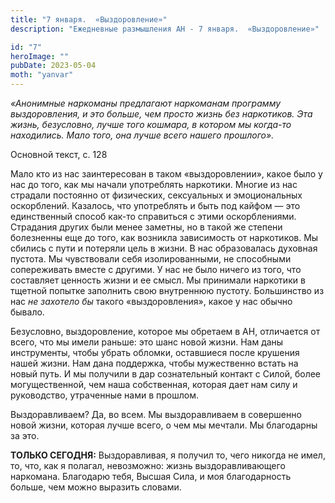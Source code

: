 ```yaml
---
title: "7 января.  «Выздоровление»"
description: "Ежедневные размышления АН - 7 января.  «Выздоровление»"

id: "7"
heroImage: ""
pubDate: 2023-05-04
moth: "yanvar"
---
```


_«Анонимные наркоманы предлагают наркоманам программу выздоровления, и это
больше, чем просто жизнь без наркотиков. Эта жизнь, безусловно, лучше того
кошмара, в котором мы когда-то находились. Мало того, она лучше всего нашего
прошлого»._

Основной текст, с. 128

Мало кто из нас заинтересован в таком «выздоровлении», какое было у нас до
того, как мы начали употреблять наркотики. Многие из нас страдали постоянно от
физических, сексуальных и эмоциональных оскорблений. Казалось, что употреблять
и быть под кайфом — это единственный способ как-то справиться с этими
оскорблениями. Страдания других были менее заметны, но в такой же степени
болезненны еще до того, как возникла зависимость от наркотиков. Мы сбились с
пути и потеряли цель в жизни. В нас образовалась духовная пустота. Мы
чувствовали себя изолированными, не способными сопереживать вместе с другими.
У нас не было ничего из того, что составляет ценность жизни и ее смысл. Мы
принимали наркотики в тщетной попытке заполнить свою внутреннюю пустоту.
Большинство из нас _не захотело бы_ такого «выздоровления», какое у нас обычно
бывало.

Безусловно, выздоровление, которое мы обретаем в АН, отличается от всего, что
мы имели раньше: это шанс новой жизни. Нам даны инструменты, чтобы убрать
обломки, оставшиеся после крушения нашей жизни. Нам дана поддержка, чтобы
мужественно встать на новый путь. И мы получили в дар сознательный контакт с
Силой, более могущественной, чем наша собственная, которая дает нам силу и
руководство, утраченные нами в прошлом.

Выздоравливаем? Да, во всем. Мы выздоравливаем в совершенно новой жизни,
которая лучше всего, о чем мы мечтали. Мы благодарны за это.

**ТОЛЬКО СЕГОДНЯ:** Выздоравливая, я получил то, чего никогда не имел, то,
что, как я полагал, невозможно: жизнь выздоравливающего наркомана. Благодарю
тебя, Высшая Сила, и моя благодарность больше, чем можно выразить словами.
